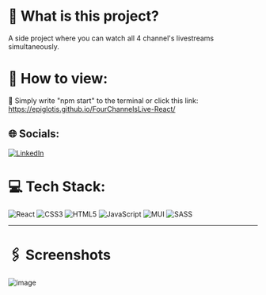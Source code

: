 # 🔭 What is this project?
  A side project where you can watch all 4 channel's livestreams simultaneously.
  
# 💫 How to view:
🔭 Simply write "npm start" to the terminal or click this link: https://epiglotis.github.io/FourChannelsLive-React/

## 🌐 Socials:
[![LinkedIn](https://img.shields.io/badge/LinkedIn-%230077B5.svg?logo=linkedin&logoColor=white)](https://linkedin.com/in/mustafa-gelişen/) 

# 💻 Tech Stack:
![React](https://img.shields.io/badge/react-%2320232a.svg?style=for-the-badge&logo=react&logoColor=%2361DAFB) ![CSS3](https://img.shields.io/badge/css3-%231572B6.svg?style=for-the-badge&logo=css3&logoColor=white) ![HTML5](https://img.shields.io/badge/html5-%23E34F26.svg?style=for-the-badge&logo=html5&logoColor=white) ![JavaScript](https://img.shields.io/badge/javascript-%23323330.svg?style=for-the-badge&logo=javascript&logoColor=%23F7DF1E) ![MUI](https://img.shields.io/badge/MUI-%230081CB.svg?style=for-the-badge&logo=material-ui&logoColor=white) ![SASS](https://img.shields.io/badge/SASS-hotpink.svg?style=for-the-badge&logo=SASS&logoColor=white)
****

# 🖇️ Screenshots
![image](https://github.com/epiglotis/ExpenseTracker-React/assets/83986620/034f5dd7-16ab-4755-9bd7-8ecfb47afc40)


